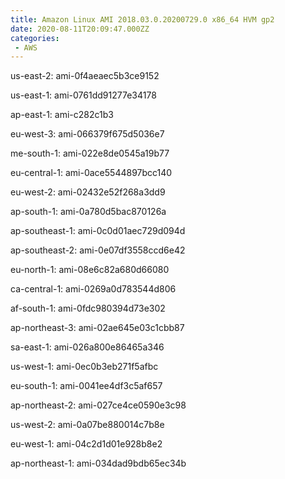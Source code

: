 ```yaml
---
title: Amazon Linux AMI 2018.03.0.20200729.0 x86_64 HVM gp2
date: 2020-08-11T20:09:47.000ZZ
categories:
 - AWS
---
```


us-east-2: ami-0f4aeaec5b3ce9152

us-east-1: ami-0761dd91277e34178

ap-east-1: ami-c282c1b3

eu-west-3: ami-066379f675d5036e7

me-south-1: ami-022e8de0545a19b77

eu-central-1: ami-0ace5544897bcc140

eu-west-2: ami-02432e52f268a3dd9

ap-south-1: ami-0a780d5bac870126a

ap-southeast-1: ami-0c0d01aec729d094d

ap-southeast-2: ami-0e07df3558ccd6e42

eu-north-1: ami-08e6c82a680d66080

ca-central-1: ami-0269a0d783544d806

af-south-1: ami-0fdc980394d73e302

ap-northeast-3: ami-02ae645e03c1cbb87

sa-east-1: ami-026a800e86465a346

us-west-1: ami-0ec0b3eb271f5afbc

eu-south-1: ami-0041ee4df3c5af657

ap-northeast-2: ami-027ce4ce0590e3c98

us-west-2: ami-0a07be880014c7b8e

eu-west-1: ami-04c2d1d01e928b8e2

ap-northeast-1: ami-034dad9bdb65ec34b

